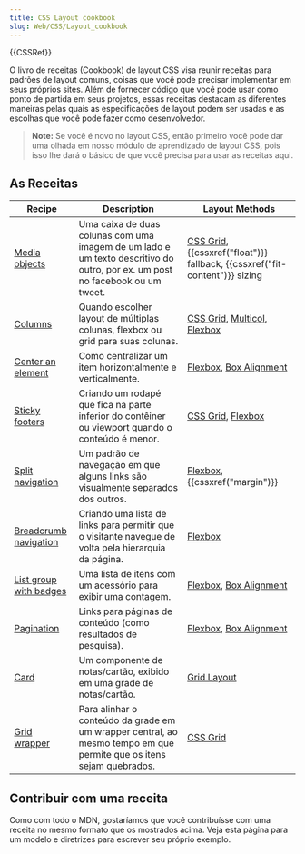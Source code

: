 ```yaml
---
title: CSS Layout cookbook
slug: Web/CSS/Layout_cookbook
---
```

{{CSSRef}}

O livro de receitas (Cookbook) de layout CSS visa reunir receitas para padrões de layout comuns, coisas que você pode precisar implementar em seus próprios sites. Além de fornecer código que você pode usar como ponto de partida em seus projetos, essas receitas destacam as diferentes maneiras pelas quais as especificações de layout podem ser usadas e as escolhas que você pode fazer como desenvolvedor.

> **Note:** Se você é novo no layout CSS, então primeiro você pode dar uma olhada em nosso módulo de aprendizado de layout CSS, pois isso lhe dará o básico de que você precisa para usar as receitas aqui.

## As Receitas

| Recipe                                                                               | Description                                                                                                                  | Layout Methods                                                                                                                                       |
| ------------------------------------------------------------------------------------ | ---------------------------------------------------------------------------------------------------------------------------- | ---------------------------------------------------------------------------------------------------------------------------------------------------- |
| [Media objects](/pt-BR/docs/Web/CSS/Layout_cookbook/Media_objects)                   | Uma caixa de duas colunas com uma imagem de um lado e um texto descritivo do outro, por ex. um post no facebook ou um tweet. | [CSS Grid](/pt-BR/docs/Web/CSS/CSS_Grid_Layout), {{cssxref("float")}} fallback, {{cssxref("fit-content")}} sizing                  |
| [Columns](/pt-BR/docs/Web/CSS/Layout_cookbook/Column_layouts)                        | Quando escolher layout de múltiplas colunas, flexbox ou grid para suas colunas.                                              | [CSS Grid](/pt-BR/docs/Web/CSS/CSS_Grid_Layout), [Multicol](/pt-BR/docs/Web/CSS/CSS_Columns), [Flexbox](/pt-BR/docs/Web/CSS/CSS_Flexible_Box_Layout) |
| [Center an element](/pt-BR/docs/Web/CSS/Layout_cookbook/Center_an_element)           | Como centralizar um item horizontalmente e verticalmente.                                                                    | [Flexbox](/pt-BR/docs/Web/CSS/CSS_Flexible_Box_Layout), [Box Alignment](/pt-BR/docs/Web/CSS/CSS_Box_Alignment)                                       |
| [Sticky footers](/pt-BR/docs/Web/CSS/Layout_cookbook/Sticky_footers)                 | Criando um rodapé que fica na parte inferior do contêiner ou viewport quando o conteúdo é menor.                             | [CSS Grid](/pt-BR/docs/Web/CSS/CSS_Grid_Layout), [Flexbox](/pt-BR/docs/Web/CSS/CSS_Flexible_Box_Layout)                                              |
| [Split navigation](/pt-BR/docs/Web/CSS/Layout_cookbook/Split_Navigation)             | Um padrão de navegação em que alguns links são visualmente separados dos outros.                                             | [Flexbox](/pt-BR/docs/Web/CSS/CSS_Flexible_Box_Layout), {{cssxref("margin")}}                                                                 |
| [Breadcrumb navigation](/pt-BR/docs/Web/CSS/Layout_cookbook/Breadcrumb_Navigation)   | Criando uma lista de links para permitir que o visitante navegue de volta pela hierarquia da página.                         | [Flexbox](/pt-BR/docs/Web/CSS/CSS_Flexible_Box_Layout)                                                                                               |
| [List group with badges](/pt-BR/docs/Web/CSS/Layout_cookbook/List_group_with_badges) | Uma lista de itens com um acessório para exibir uma contagem.                                                                | [Flexbox](/pt-BR/docs/Web/CSS/CSS_Flexible_Box_Layout), [Box Alignment](/pt-BR/docs/Web/CSS/CSS_Box_Alignment)                                       |
| [Pagination](/pt-BR/docs/Web/CSS/Layout_cookbook/Pagination)                         | Links para páginas de conteúdo (como resultados de pesquisa).                                                                | [Flexbox](/pt-BR/docs/Web/CSS/CSS_Flexible_Box_Layout), [Box Alignment](/pt-BR/docs/Web/CSS/CSS_Box_Alignment)                                       |
| [Card](/pt-BR/docs/Web/CSS/Layout_cookbook/Card)                                     | Um componente de notas/cartão, exibido em uma grade de notas/cartão.                                                         | [Grid Layout](/pt-BR/docs/Web/CSS/CSS_Grid_Layout)                                                                                                   |
| [Grid wrapper](/pt-BR/docs/Web/CSS/Layout_cookbook/Grid_wrapper)                     | Para alinhar o conteúdo da grade em um wrapper central, ao mesmo tempo em que permite que os itens sejam quebrados.          | [CSS Grid](/pt-BR/docs/Web/CSS/CSS_Grid_Layout)                                                                                                      |

## Contribuir com uma receita

Como com todo o MDN, gostaríamos que você contribuísse com uma receita no mesmo formato que os mostrados acima. Veja esta página para um modelo e diretrizes para escrever seu próprio exemplo.
